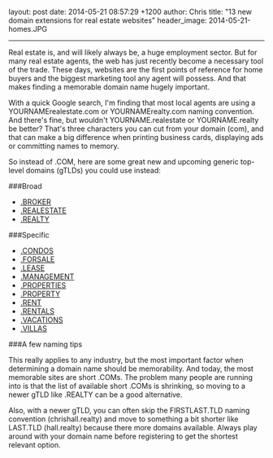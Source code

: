 layout: post
date: 2014-05-21 08:57:29 +1200
author: Chris
title: "13 new domain extensions for real estate websites"
header_image: 2014-05-21-homes.JPG

----

<!-- excerpt -->

Real estate is, and will likely always be, a huge employment sector. But for many real estate agents, the web has just recently become a necessary tool of the trade. These days, websites are the first points of reference for home buyers and the biggest marketing tool any agent will possess. And that makes finding a memorable domain name hugely important.

<!-- /excerpt -->

With a quick Google search, I'm finding that most local agents are using a YOURNAMErealestate.com or YOURNAMErealty.com naming convention. And there's fine, but wouldn't YOURNAME.realestate or YOURNAME.realty be better? That's three characters you can cut from your domain (com), and that can make a big difference when printing business cards, displaying ads or committing names to memory.

So instead of .COM, here are some great new and upcoming generic top-level domains (gTLDs) you could use instead:

###Broad

+ [.BROKER](https://iwantmyname.com/domains/dot-broker)
+ [.REALESTATE](https://iwantmyname.com/domains/dot-realestate)
+ [.REALTY](https://iwantmyname.com/domains/dot-realty)

###Specific

+ [.CONDOS](https://iwantmyname.com/domains/dot-condos)
+ [.FORSALE](https://iwantmyname.com/domains/dot-forsale)
+ [.LEASE](https://iwantmyname.com/domains/dot-lease)
+ [.MANAGEMENT](https://iwantmyname.com/domains/dot-management)
+ [.PROPERTIES](https://iwantmyname.com/domains/dot-properties)
+ [.PROPERTY](https://iwantmyname.com/domains/dot-property)
+ [.RENT](https://iwantmyname.com/domains/dot-rent)
+ [.RENTALS](https://iwantmyname.com/domains/dot-rentals)
+ [.VACATIONS](https://iwantmyname.com/domains/dot-vacations)
+ [.VILLAS](https://iwantmyname.com/domains/dot-villas)

###A few naming tips

This really applies to any industry, but the most important factor when determining a domain name should be memorability. And today, the most memorable sites are short .COMs. The problem many people are running into is that the list of available short .COMs is shrinking, so moving to a newer gTLD like .REALTY can be a good alternative. 

Also, with a newer gTLD, you can often skip the FIRSTLAST.TLD naming convention (chrishall.realty) and move to something a bit shorter like LAST.TLD (hall.realty) because there more domains available. Always play around with your domain name before registering to get the shortest relevant option. 
